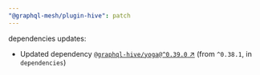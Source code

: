 ```yaml
---
"@graphql-mesh/plugin-hive": patch
---
```

dependencies updates:
  - Updated dependency [`@graphql-hive/yoga@^0.39.0` ↗︎](https://www.npmjs.com/package/@graphql-hive/yoga/v/0.39.0) (from `^0.38.1`, in `dependencies`)
